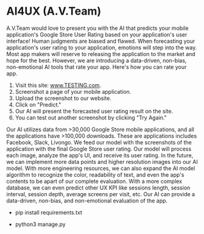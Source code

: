 # AI4UX (A.V.Team)
A.V.Team would love to present you with the AI that predicts your mobile application's Google Store User Rating based on your application's user interface! Human judgments are biased and flawed. When forecasting your application's user rating to your application, emotions will step into the way. Most app makers will reserve to releasing the application to the market and hope for the best. However, we are introducing a data-driven, non-bias, non-emotional AI tools that rate your app.
Here's how you can rate your app.

1. Visit this site: www.TESTING.com.
2. Screenshot a page of your mobile application.
3. Upload the screenshot to our website.
4. Click on "Predict."
5. Our AI will present the forecasted user rating result on the site.
6. You can test out another screenshot by clicking "Try Again."

Our AI utilizes data from >30,000 Google Store mobile applications, and all the applications have >100,000 downloads. These are applications includes Facebook, Slack, Livongo. We feed our model with the screenshots of the application with the final Google Store user rating. Our model will process each image, analyze the app's UI, and receive its user rating.
In the future, we can implement more data points and higher resolution images into our AI model. With more engineering resources, we can also expand the AI model algorithm to recognize the color, readability of text, and even the app's contents to be apart of our complete evaluation. With a more complex database, we can even predict other UX KPI like sessions length, session interval, session depth, average screens per visit, etc. Our AI can provide a data-driven, non-bias, and non-emotional evaluation of the app.

- pip install requirements.txt

- python3 manage.py